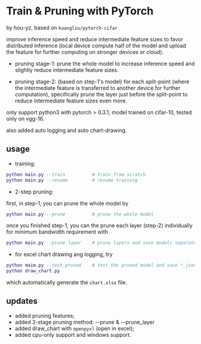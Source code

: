 # Train & Pruning with PyTorch
by hou-yz, based on `kuangliu/pytorch-cifar`

improve inference speed and reduce intermediate feature sizes to favor distributed inference (local device compute half of the model and upload the feature for further computing on stronger devices or cloud).

- pruning stage-1: prune the whole model to increase inference speed and slightly reduce intermediate feature sizes.

- pruning stage-2: (based on step-1's model) for each split-point (where the intermediate feature is transferred to another device for further computation), specifically prune the layer just before the split-point to reduce intermediate feature sizes even more.

only support python3 with pytorch > 0.3.1; 
model trained on cifar-10, tested only on vgg-16.

also added auto logging and auto chart-drawing.

## usage
- training:
```lua
python main.py --train          # train from scratch
python main.py --resume         # resume training
```

- 2-step pruning:

first, in step-1, you can prune the whole model by
```lua 
python main.py --prune          # prune the whole model
```

once you finished step-1, you can the prune each layer (step-2) individually for minimum bandwidth requirement with 
``` lua
python main.py --prune_layer    # prune layers and save models separately
```

- for excel chart drawing ang logging, try 
```lua
python maim.py --test_pruned    # test the pruned model and save *.json logs
python draw_chart.py
```
which automatically generate the `chart.xlsx` file.


## updates
- added pruning features;
- added 2-stage pruning method: --prune & --prune_layer
- added draw_chart with `openpyxl` (open in excel);
- added cpu-only support and windows support.
